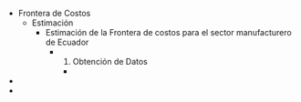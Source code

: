 - Frontera de Costos
	- Estimación
		- Estimación de la Frontera de costos para el sector manufacturero de Ecuador
			- 1. Obtención de Datos
				-
-
-